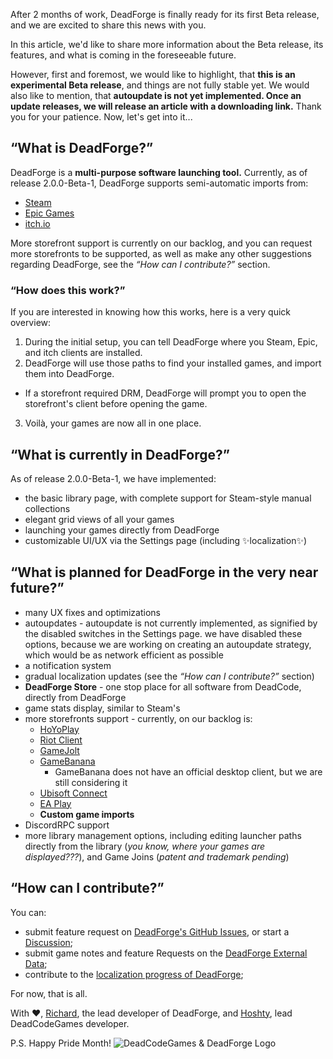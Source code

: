 After 2 months of work, DeadForge is finally ready for its first Beta release, and we are excited to share this news with you.

In this article, we'd like to share more information about the Beta release, its features, and what is coming in the foreseeable future.

However, first and foremost, we would like to highlight, that **this is an experimental Beta release**, and things are not fully stable yet. We would also like to mention, that **autoupdate is not yet implemented. Once an update releases, we will release an article with a downloading link.** Thank you for your patience. Now, let's get into it...

## “What is DeadForge?”
DeadForge is a **multi-purpose software launching tool.** Currently, as of release 2.0.0-Beta-1, DeadForge supports semi-automatic imports from:
- [Steam](https://www.steampowered.com/)
- [Epic Games](https://www.epicgames.com/)
- [itch.io](https://www.itch.io/)

More storefront support is currently on our backlog, and you can request more storefronts to be supported, as well as make any other suggestions regarding DeadForge, see the _“How can I contribute?”_ section.

### “How does this work?”
If you are interested in knowing how this works, here is a very quick overview:
1. During the initial setup, you can tell DeadForge where you Steam, Epic, and itch clients are installed.
2. DeadForge will use those paths to find your installed games, and import them into DeadForge.
- If a storefront required DRM, DeadForge will prompt you to open the storefront's client before opening the game.
3. Voilà, your games are now all in one place.

## “What is currently in DeadForge?”
As of release 2.0.0-Beta-1, we have implemented:
- the basic library page, with complete support for Steam-style manual collections
- elegant grid views of all your games
- launching your games directly from DeadForge
- customizable UI/UX via the Settings page (including ✨localization✨)

## “What is planned for DeadForge in the very near future?”
- many UX fixes and optimizations
- autoupdates - autoupdate is not currently implemented, as signified by the disabled switches in the Settings page. we have disabled these options, because we are working on creating an autoupdate strategy, which would be as network efficient as possible
- a notification system
- gradual localization updates (see the _“How can I contribute?”_ section)
- **DeadForge Store** - one stop place for all software from DeadCode, directly from DeadForge
- game stats display, similar to Steam's
- more storefronts support - currently, on our backlog is:
  - [HoYoPlay](https://hoyoplay.hoyoverse.com/)
  - [Riot Client](https://www.riotgames.com/)
  - [GameJolt](https://gamejolt.com/app)
  - [GameBanana](https://gamebanana.com/)
    - GameBanana does not have an official desktop client, but we are still considering it
  - [Ubisoft Connect](https://www.ubisoft.com/ubisoft-connect/)
  - [EA Play](https://www.ea.com/ea-play/)
  - **Custom game imports**
- DiscordRPC support
- more library management options, including editing launcher paths directly from the library (_you know, where your games are displayed???_), and Game Joins (_patent and trademark pending_)

## “How can I contribute?”
You can:
- submit feature request on [DeadForge's GitHub Issues](https://github.com/DeadCodeGames/DeadForge/issues), or start a [Discussion](https://github.com/DeadCodeGames/DeadForge/discussions);
- submit game notes and feature Requests on the [DeadForge External Data](https://github.com/DeadCodeGames/DeadForgeExternalData/issues);
- contribute to the [localization progress of DeadForge](https://crowdin.com/project/deadforge);

For now, that is all.

With ❤️,
[Richard](https://github.com/RichardKanshen), the lead developer of DeadForge, and [Hoshty](https://github.com/Hoshty), lead DeadCodeGames developer.

P.S. Happy Pride Month!
![DeadCodeGames & DeadForge Logo](https://avatars.githubusercontent.com/u/147710300?v=4)
